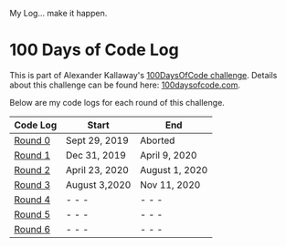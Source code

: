 <!-- markdownlint-disable MD022 MD024 MD032 MD033 -->

My Log... make it happen. 

# 100 Days of Code Log
This is part of Alexander Kallaway's [100DaysOfCode challenge](https://github.com/Kallaway/100-days-of-code). 
Details about this challenge can be found here: [100daysofcode.com](http://100daysofcode.com/).

Below are my code logs for each round of this challenge.

| Code Log | Start | End |
| --- | --- | --- |
| [Round 0](log1.html) | Sept 29, 2019 | 	Aborted |
| [Round 1](log2.html) | Dec 31, 2019  | April 9, 2020  |
| [Round 2](log3.html) | April 23, 2020  | August 1, 2020  |
| [Round 3](log5.html)| August 3,2020 | Nov 11, 2020 |
| [Round 4](log5.html) | - - -  | - - -  |
| [Round 5](log5.html) | - - -  | - - -  |
| [Round 6](log6.html) | - - -  | - - -  |